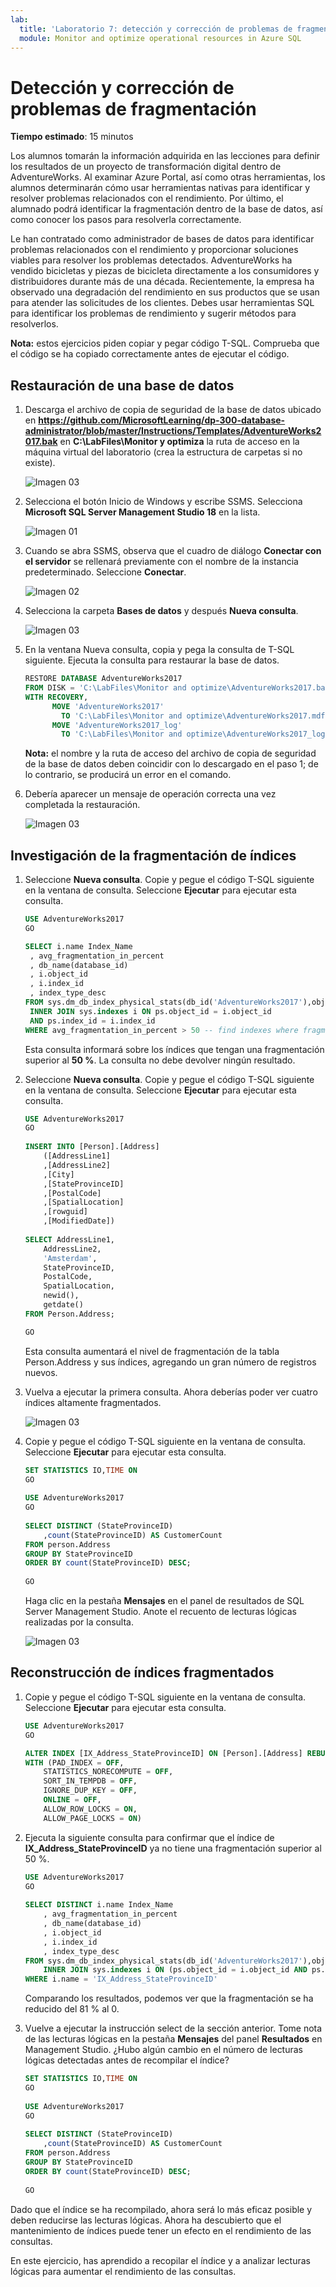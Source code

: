 ```yaml
---
lab:
  title: 'Laboratorio 7: detección y corrección de problemas de fragmentación'
  module: Monitor and optimize operational resources in Azure SQL
---
```


# Detección y corrección de problemas de fragmentación

**Tiempo estimado**: 15 minutos

Los alumnos tomarán la información adquirida en las lecciones para definir los resultados de un proyecto de transformación digital dentro de AdventureWorks. Al examinar Azure Portal, así como otras herramientas, los alumnos determinarán cómo usar herramientas nativas para identificar y resolver problemas relacionados con el rendimiento. Por último, el alumnado podrá identificar la fragmentación dentro de la base de datos, así como conocer los pasos para resolverla correctamente.

Le han contratado como administrador de bases de datos para identificar problemas relacionados con el rendimiento y proporcionar soluciones viables para resolver los problemas detectados. AdventureWorks ha vendido bicicletas y piezas de bicicleta directamente a los consumidores y distribuidores durante más de una década. Recientemente, la empresa ha observado una degradación del rendimiento en sus productos que se usan para atender las solicitudes de los clientes. Debes usar herramientas SQL para identificar los problemas de rendimiento y sugerir métodos para resolverlos.

**Nota:** estos ejercicios piden copiar y pegar código T-SQL. Comprueba que el código se ha copiado correctamente antes de ejecutar el código.

## Restauración de una base de datos

1. Descarga el archivo de copia de seguridad de la base de datos ubicado en **https://github.com/MicrosoftLearning/dp-300-database-administrator/blob/master/Instructions/Templates/AdventureWorks2017.bak** en **C:\LabFiles\Monitor y optimiza** la ruta de acceso en la máquina virtual del laboratorio (crea la estructura de carpetas si no existe).

    ![Imagen 03](../images/dp-300-module-07-lab-03.png)

1. Selecciona el botón Inicio de Windows y escribe SSMS. Selecciona **Microsoft SQL Server Management Studio 18** en la lista.  

    ![Imagen 01](../images/dp-300-module-01-lab-34.png)

1. Cuando se abra SSMS, observa que el cuadro de diálogo **Conectar con el servidor** se rellenará previamente con el nombre de la instancia predeterminado. Seleccione **Conectar**.

    ![Imagen 02](../images/dp-300-module-07-lab-01.png)

1. Selecciona la carpeta **Bases de datos** y después **Nueva consulta**.

    ![Imagen 03](../images/dp-300-module-07-lab-04.png)

1. En la ventana Nueva consulta, copia y pega la consulta de T-SQL siguiente. Ejecuta la consulta para restaurar la base de datos.

    ```sql
    RESTORE DATABASE AdventureWorks2017
    FROM DISK = 'C:\LabFiles\Monitor and optimize\AdventureWorks2017.bak'
    WITH RECOVERY,
          MOVE 'AdventureWorks2017' 
            TO 'C:\LabFiles\Monitor and optimize\AdventureWorks2017.mdf',
          MOVE 'AdventureWorks2017_log'
            TO 'C:\LabFiles\Monitor and optimize\AdventureWorks2017_log.ldf';
    ```

    **Nota:** el nombre y la ruta de acceso del archivo de copia de seguridad de la base de datos deben coincidir con lo descargado en el paso 1; de lo contrario, se producirá un error en el comando.

1. Debería aparecer un mensaje de operación correcta una vez completada la restauración.

    ![Imagen 03](../images/dp-300-module-07-lab-05.png)

## Investigación de la fragmentación de índices

1. Seleccione **Nueva consulta**. Copie y pegue el código T-SQL siguiente en la ventana de consulta. Seleccione **Ejecutar** para ejecutar esta consulta.

    ```sql
    USE AdventureWorks2017
    GO
    
    SELECT i.name Index_Name
     , avg_fragmentation_in_percent
     , db_name(database_id)
     , i.object_id
     , i.index_id
     , index_type_desc
    FROM sys.dm_db_index_physical_stats(db_id('AdventureWorks2017'),object_id('person.address'),NULL,NULL,'DETAILED') ps
     INNER JOIN sys.indexes i ON ps.object_id = i.object_id 
     AND ps.index_id = i.index_id
    WHERE avg_fragmentation_in_percent > 50 -- find indexes where fragmentation is greater than 50%
    ```

    Esta consulta informará sobre los índices que tengan una fragmentación superior al **50 %**. La consulta no debe devolver ningún resultado.

1. Seleccione **Nueva consulta**. Copie y pegue el código T-SQL siguiente en la ventana de consulta. Seleccione **Ejecutar** para ejecutar esta consulta.

    ```sql
    USE AdventureWorks2017
    GO
        
    INSERT INTO [Person].[Address]
        ([AddressLine1]
        ,[AddressLine2]
        ,[City]
        ,[StateProvinceID]
        ,[PostalCode]
        ,[SpatialLocation]
        ,[rowguid]
        ,[ModifiedDate])
        
    SELECT AddressLine1,
        AddressLine2, 
        'Amsterdam',
        StateProvinceID, 
        PostalCode, 
        SpatialLocation, 
        newid(), 
        getdate()
    FROM Person.Address;
    
    GO
    ```

    Esta consulta aumentará el nivel de fragmentación de la tabla Person.Address y sus índices, agregando un gran número de registros nuevos.

1. Vuelva a ejecutar la primera consulta. Ahora deberías poder ver cuatro índices altamente fragmentados.

    ![Imagen 03](../images/dp-300-module-07-lab-06.png)

1. Copie y pegue el código T-SQL siguiente en la ventana de consulta. Seleccione **Ejecutar** para ejecutar esta consulta.

    ```sql
    SET STATISTICS IO,TIME ON
    GO
        
    USE AdventureWorks2017
    GO
        
    SELECT DISTINCT (StateProvinceID)
        ,count(StateProvinceID) AS CustomerCount
    FROM person.Address
    GROUP BY StateProvinceID
    ORDER BY count(StateProvinceID) DESC;
        
    GO
    ```

    Haga clic en la pestaña **Mensajes** en el panel de resultados de SQL Server Management Studio. Anote el recuento de lecturas lógicas realizadas por la consulta.

    ![Imagen 03](../images/dp-300-module-07-lab-07.png)

## Reconstrucción de índices fragmentados

1. Copie y pegue el código T-SQL siguiente en la ventana de consulta. Seleccione **Ejecutar** para ejecutar esta consulta.

    ```sql
    USE AdventureWorks2017
    GO
    
    ALTER INDEX [IX_Address_StateProvinceID] ON [Person].[Address] REBUILD PARTITION = ALL 
    WITH (PAD_INDEX = OFF, 
        STATISTICS_NORECOMPUTE = OFF, 
        SORT_IN_TEMPDB = OFF, 
        IGNORE_DUP_KEY = OFF, 
        ONLINE = OFF, 
        ALLOW_ROW_LOCKS = ON, 
        ALLOW_PAGE_LOCKS = ON)
    ```

1. Ejecuta la siguiente consulta para confirmar que el índice de **IX_Address_StateProvinceID** ya no tiene una fragmentación superior al 50 %.

    ```sql
    USE AdventureWorks2017
    GO
        
    SELECT DISTINCT i.name Index_Name
        , avg_fragmentation_in_percent
        , db_name(database_id)
        , i.object_id
        , i.index_id
        , index_type_desc
    FROM sys.dm_db_index_physical_stats(db_id('AdventureWorks2017'),object_id('person.address'),NULL,NULL,'DETAILED') ps
        INNER JOIN sys.indexes i ON (ps.object_id = i.object_id AND ps.index_id = i.index_id)
    WHERE i.name = 'IX_Address_StateProvinceID'
    ```

    Comparando los resultados, podemos ver que la fragmentación se ha reducido del 81 % al 0.

1. Vuelve a ejecutar la instrucción select de la sección anterior. Tome nota de las lecturas lógicas en la pestaña **Mensajes** del panel **Resultados** en Management Studio. ¿Hubo algún cambio en el número de lecturas lógicas detectadas antes de recompilar el índice?

    ```sql
    SET STATISTICS IO,TIME ON
    GO
        
    USE AdventureWorks2017
    GO
        
    SELECT DISTINCT (StateProvinceID)
        ,count(StateProvinceID) AS CustomerCount
    FROM person.Address
    GROUP BY StateProvinceID
    ORDER BY count(StateProvinceID) DESC;
        
    GO
    ```

Dado que el índice se ha recompilado, ahora será lo más eficaz posible y deben reducirse las lecturas lógicas. Ahora ha descubierto que el mantenimiento de índices puede tener un efecto en el rendimiento de las consultas.

En este ejercicio, has aprendido a recopilar el índice y a analizar lecturas lógicas para aumentar el rendimiento de las consultas.
